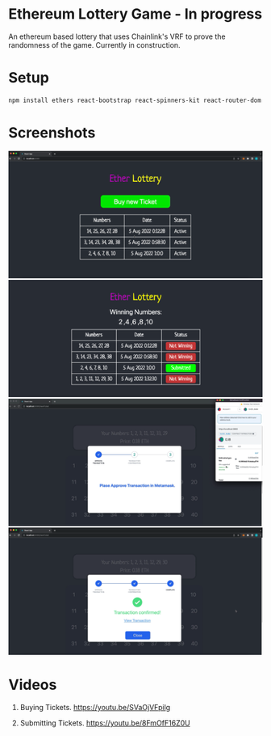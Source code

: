 # Ethereum Lottery Game - In progress

An ethereum based lottery that uses Chainlink's VRF to prove the randomness of the game. Currently in construction.

# Setup
```bash
npm install ethers react-bootstrap react-spinners-kit react-router-dom react-checkmark --legacy-peer-deps
```

# Screenshots
![Screenshot](screenshots/screenshot001.png)
![Screenshot](screenshots/screenshot002.png)
![Screenshot](screenshots/screenshot003.png)
![Screenshot](screenshots/screenshot004.png)

# Videos

1) Buying Tickets.
https://youtu.be/SVaOjVFpilg

2) Submitting Tickets.
https://youtu.be/8FmOfF16Z0U